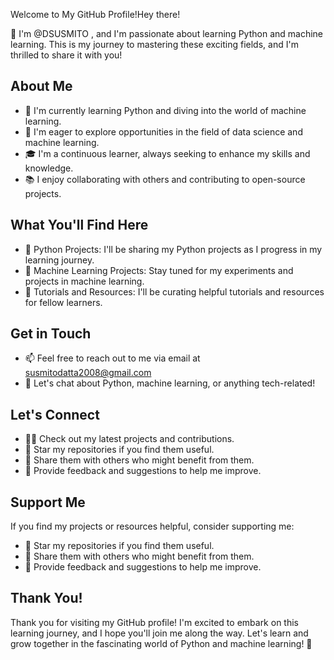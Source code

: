 Welcome to My GitHub Profile!Hey there!

👋 I'm @DSUSMITO , and I'm passionate about learning Python and machine learning. This is my journey to mastering these exciting fields, and I'm thrilled to share it with you!

## About Me

- 🌱 I'm currently learning Python and diving into the world of machine learning.
- 💼 I'm eager to explore opportunities in the field of data science and machine learning.
- 🎓 I'm a continuous learner, always seeking to enhance my skills and knowledge.
- 📚 I enjoy collaborating with others and contributing to open-source projects.

## What You'll Find Here

- 🐍 Python Projects: I'll be sharing my Python projects as I progress in my learning journey.
- 🤖 Machine Learning Projects: Stay tuned for my experiments and projects in machine learning.
- 📝 Tutorials and Resources: I'll be curating helpful tutorials and resources for fellow learners.

## Get in Touch

- 📫 Feel free to reach out to me via email at susmitodatta2008@gmail.com
- 💬 Let's chat about Python, machine learning, or anything tech-related!

## Let's Connect

- 👨‍💻 Check out my latest projects and contributions.
- 🌟 Star my repositories if you find them useful.
- 📢 Share them with others who might benefit from them.
- 💬 Provide feedback and suggestions to help me improve.

## Support Me

If you find my projects or resources helpful, consider supporting me:

- 🌟 Star my repositories if you find them useful.
- 📢 Share them with others who might benefit from them.
- 💬 Provide feedback and suggestions to help me improve.

## Thank You!

Thank you for visiting my GitHub profile! I'm excited to embark on this learning journey, and I hope you'll join me along the way. Let's learn and grow together in the fascinating world of Python and machine learning! 🚀
